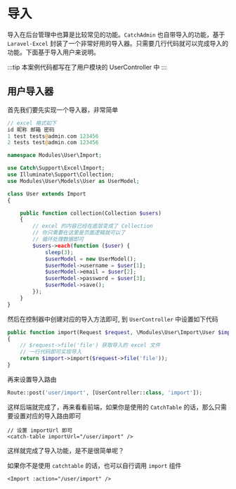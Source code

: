 # 导入

导入在后台管理中也算是比较常见的功能。`CatchAdmin` 也自带导入的功能，基于 `Laravel-Excel` 封装了一个非常好用的导入器。只需要几行代码就可以完成导入的功能。下面基于导入用户来说明。

:::tip
本案例代码都写在了用户模块的 UserController 中
:::

## 用户导入器

首先我们要先实现一个导入器，非常简单

```php
// excel 格式如下
id 昵称 邮箱 密码
1 test tests@admin.com 123456
2 tests test@admin.com 123456
```

```php
namespace Modules\User\Import;

use Catch\Support\Excel\Import;
use Illuminate\Support\Collection;
use Modules\User\Models\User as UserModel;

class User extends Import
{

    public function collection(Collection $users)
    {
        // excel 的内容已经在底层变成了 Collection
        // 你只需要在这里是页面逻辑就可以了
        // 循环处理数据即可
        $users->each(function ($user) {
            sleep(3);
            $userModel = new UserModel();
            $userModel->username = $user[1];
            $userModel->email = $user[2];
            $userModel->password = $user[3];
            $userModel->save();
        });
    }
}
```

然后在控制器中创建对应的导入方法即可, 到 `UserController` 中设置如下代码

```php
public function import(Request $request, \Modules\User\Import\User $import)
{
    // $request->file('file') 获取导入的 excel 文件
    // 一行代码即可实现导入
    return $import->import($request->file('file'));
}
```

再来设置导入路由

```php
Route::post('user/import', [UserController::class, 'import']);
```

这样后端就完成了，再来看看前端，如果你是使用的 `CatchTable` 的话，那么只需要设置对应的导入路由即可

```vue
// 设置 importUrl 即可
<catch-table importUrl="/user/import" />
```

这样就完成了导入功能，是不是很简单呢？

如果你不是使用 `catchtable` 的话，也可以自行调用 `import` 组件

```vue
<Import :action="/user/import" />
```
